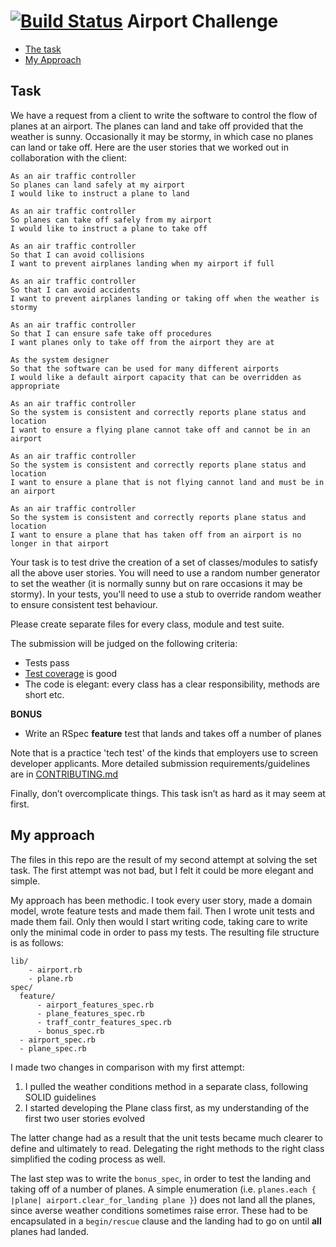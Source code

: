 [![Build Status](https://travis-ci.org/samover/airport_challenge.svg?branch=master)](https://travis-ci.org/samover/airport_challenge)  Airport Challenge
=================
* [The task](#task)
* [My Approach](#my-approach)

Task
-----

We have a request from a client to write the software to control the flow of planes at an airport. The planes can land and take off provided that the weather is sunny. Occasionally it may be stormy, in which case no planes can land or take off.  Here are the user stories that we worked out in collaboration with the client:

```
As an air traffic controller
So planes can land safely at my airport
I would like to instruct a plane to land

As an air traffic controller
So planes can take off safely from my airport
I would like to instruct a plane to take off

As an air traffic controller
So that I can avoid collisions
I want to prevent airplanes landing when my airport if full

As an air traffic controller
So that I can avoid accidents
I want to prevent airplanes landing or taking off when the weather is stormy

As an air traffic controller
So that I can ensure safe take off procedures
I want planes only to take off from the airport they are at

As the system designer
So that the software can be used for many different airports
I would like a default airport capacity that can be overridden as appropriate

As an air traffic controller
So the system is consistent and correctly reports plane status and location
I want to ensure a flying plane cannot take off and cannot be in an airport

As an air traffic controller
So the system is consistent and correctly reports plane status and location
I want to ensure a plane that is not flying cannot land and must be in an airport

As an air traffic controller
So the system is consistent and correctly reports plane status and location
I want to ensure a plane that has taken off from an airport is no longer in that airport
```

Your task is to test drive the creation of a set of classes/modules to satisfy all the above user stories. You will need to use a random number generator to set the weather (it is normally sunny but on rare occasions it may be stormy). In your tests, you'll need to use a stub to override random weather to ensure consistent test behaviour.

Please create separate files for every class, module and test suite.

The submission will be judged on the following criteria:

* Tests pass
* [Test coverage](https://github.com/makersacademy/course/blob/master/pills/test_coverage.md) is good
* The code is elegant: every class has a clear responsibility, methods are short etc.

**BONUS**

* Write an RSpec **feature** test that lands and takes off a number of planes

Note that is a practice 'tech test' of the kinds that employers use to screen developer applicants.  More detailed submission requirements/guidelines are in [CONTRIBUTING.md](CONTRIBUTING.md)

Finally, don’t overcomplicate things. This task isn’t as hard as it may seem at first.

My approach
--------
The files in this repo are the result of my second attempt at solving the set task. The first attempt was not bad, but I felt it could be more elegant and simple.

My approach has been methodic. I took every user story, made a domain model, wrote feature tests and made them fail. Then I wrote unit tests and made them fail. Only then would I start writing code, taking care to write only the minimal code in order to pass my tests. The resulting file structure is as follows:
```
lib/
    - airport.rb
    - plane.rb
spec/
  feature/
      - airport_features_spec.rb
      - plane_features_spec.rb
      - traff_contr_features_spec.rb
      - bonus_spec.rb
  - airport_spec.rb
  - plane_spec.rb
```

I made two changes in comparison with my first attempt:
  1. I pulled the weather conditions method in a separate class, following SOLID guidelines
  2. I started developing the Plane class first, as my understanding of the first two user stories evolved

The latter change had as a result that the unit tests became much clearer to define and ultimately to read. Delegating the right methods to the right class simplified the coding process as well.

The last step was to write the `bonus_spec`, in order to test the landing and taking off of a number of planes. A simple enumeration (i.e. `planes.each { |plane| airport.clear_for_landing plane }`) does not land all the planes, since averse weather conditions sometimes raise error. These had to be encapsulated in a `begin/rescue` clause and the landing had to go on until **all** planes had landed.
